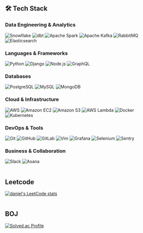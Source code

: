 ## 🛠️ Tech Stack

### Data Engineering & Analytics
![Snowflake](https://img.shields.io/badge/Snowflake-29B5E8?style=flat-square&logo=snowflake&logoColor=white)
![dbt](https://img.shields.io/badge/dbt-FF694B?style=flat-square&logo=dbt&logoColor=white)
![Apache Spark](https://img.shields.io/badge/Apache%20Spark-E25A1C?style=flat-square&logo=apachespark&logoColor=white)
![Apache Kafka](https://img.shields.io/badge/Apache%20Kafka-231F20?style=flat-square&logo=apachekafka&logoColor=white)
![RabbitMQ](https://img.shields.io/badge/RabbitMQ-FF6600?style=flat-square&logo=rabbitmq&logoColor=white)
![Elasticsearch](https://img.shields.io/badge/Elasticsearch-005571?style=flat-square&logo=elasticsearch&logoColor=white)

### Languages & Frameworks
![Python](https://img.shields.io/badge/Python-3776AB?style=flat-square&logo=python&logoColor=white)
![Django](https://img.shields.io/badge/Django-092E20?style=flat-square&logo=django&logoColor=white)
![Node.js](https://img.shields.io/badge/Node.js-339933?style=flat-square&logo=nodedotjs&logoColor=white)
![GraphQL](https://img.shields.io/badge/GraphQL-E10098?style=flat-square&logo=graphql&logoColor=white)

### Databases
![PostgreSQL](https://img.shields.io/badge/PostgreSQL-316192?style=flat-square&logo=postgresql&logoColor=white)
![MySQL](https://img.shields.io/badge/MySQL-4479A1?style=flat-square&logo=mysql&logoColor=white)
![MongoDB](https://img.shields.io/badge/MongoDB-47A248?style=flat-square&logo=mongodb&logoColor=white)

### Cloud & Infrastructure
![AWS](https://img.shields.io/badge/AWS-232F3E?style=flat-square&logo=amazonaws&logoColor=white)
![Amazon EC2](https://img.shields.io/badge/Amazon%20EC2-FF9900?style=flat-square&logo=amazonec2&logoColor=white)
![Amazon S3](https://img.shields.io/badge/Amazon%20S3-569A31?style=flat-square&logo=amazons3&logoColor=white)
![AWS Lambda](https://img.shields.io/badge/AWS%20Lambda-FF9900?style=flat-square&logo=awslambda&logoColor=white)
![Docker](https://img.shields.io/badge/Docker-2496ED?style=flat-square&logo=docker&logoColor=white)
![Kubernetes](https://img.shields.io/badge/Kubernetes-326CE5?style=flat-square&logo=kubernetes&logoColor=white)

### DevOps & Tools
![Git](https://img.shields.io/badge/Git-F05032?style=flat-square&logo=git&logoColor=white)
![GitHub](https://img.shields.io/badge/GitHub-181717?style=flat-square&logo=github&logoColor=white)
![GitLab](https://img.shields.io/badge/GitLab-FCA121?style=flat-square&logo=gitlab&logoColor=white)
![Vim](https://img.shields.io/badge/Vim-019733?style=flat-square&logo=vim&logoColor=white)
![Grafana](https://img.shields.io/badge/Grafana-F46800?style=flat-square&logo=grafana&logoColor=white)
![Selenium](https://img.shields.io/badge/Selenium-43B02A?style=flat-square&logo=selenium&logoColor=white)
![Sentry](https://img.shields.io/badge/Sentry-362D59?style=flat-square&logo=sentry&logoColor=white)

### Business & Collaboration
![Slack](https://img.shields.io/badge/Slack-4A154B?style=flat-square&logo=slack&logoColor=white)
![Asana](https://img.shields.io/badge/Asana-FC636B?style=flat-square&logo=asana&logoColor=white)
<br><br>

## Leetcode
[![daniel's LeetCode stats](https://leetcard.jacoblin.cool/donghyun-daniel?ext=contest)](https://github.com/donghyun-daniel/PS-LeetCode)
<br><br>

## BOJ
[![Solved.ac Profile](http://mazassumnida.wtf/api/v2/generate_badge?boj=zidane92)](https://solved.ac/zidane92e)

